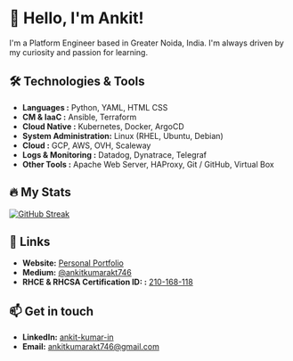 # 👋 Hello, I'm Ankit! 

I'm a Platform Engineer based in Greater Noida, India. I'm always driven by my curiosity and passion for learning. 

## 🛠️ Technologies & Tools
- **Languages            :** Python, YAML, HTML CSS
- **CM & IaaC            :** Ansible, Terraform
- **Cloud Native         :** Kubernetes, Docker, ArgoCD
- **System Administration:** Linux (RHEL, Ubuntu, Debian)
- **Cloud                :** GCP, AWS, OVH, Scaleway
- **Logs & Monitoring    :** Datadog, Dynatrace, Telegraf
- **Other Tools          :** Apache Web Server, HAProxy, Git / GitHub, Virtual Box

## 🔥 My Stats
[![GitHub Streak](http://github-readme-streak-stats.herokuapp.com?user=ankitkumarakt746&theme=dark&background=000000)](https://git.io/streak-stats)

## 🔗 Links

- **Website:** [Personal Portfolio](https://ankitkumarakt746.github.io/akt/)
- **Medium:** [@ankitkumarakt746](https://medium.com/@ankitkumarakt746)
- **RHCE & RHCSA Certification ID: :** [210-168-118](https://rhtapps.redhat.com/verify?certId=210-168-118)


## 📫 Get in touch

- **LinkedIn:** [ankit-kumar-in](https://www.linkedin.com/in/ankit-kumar-in/)
- **Email:** [ankitkumarakt746@gmail.com](ankitkumarakt746@gmail.com)

<!---
ankitkumarakt746/ankitkumarakt746 is a ✨ special ✨ repository because its `README.md` (this file) appears on your GitHub profile.
You can click the Preview link to take a look at your changes.
--->
